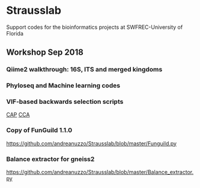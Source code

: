 # Strausslab
Support codes for the bioinformatics projects at SWFREC-University of Florida

## Workshop Sep 2018
### Qiime2 walkthrough: 16S, ITS and merged kingdoms

### Phyloseq and Machine learning codes

### VIF-based backwards selection scripts
[CAP](https://github.com/andreanuzzo/Strausslab/blob/master/vif.cap.bw_sel.R)
[CCA](https://github.com/andreanuzzo/Strausslab/blob/master/vif.cca.bw_sel.R)

### Copy of FunGuild 1.1.0
https://github.com/andreanuzzo/Strausslab/blob/master/Funguild.py

### Balance extractor for gneiss2
https://github.com/andreanuzzo/Strausslab/blob/master/Balance_extractor.py
